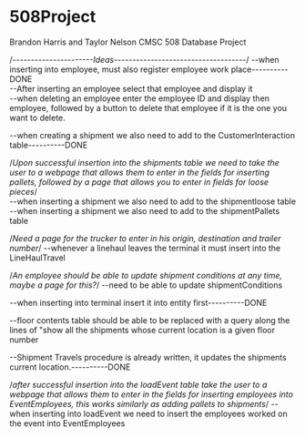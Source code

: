 # 508Project
Brandon Harris and Taylor Nelson CMSC 508 Database Project


/*----------------------Ideas------------------------------------*/
--when inserting into employee, must also register employee work place----------DONE<br>
--After inserting an employee select that employee and display it<br>
--when deleting an employee enter the employee ID and display then employee, followed by a button to delete that employee if it is the one you want to delete.<br>

--when creating a shipment we also need to add to the CustomerInteraction table----------DONE<br>

/*Upon successful insertion into the shipments table we need to take the user to a webpage that allows them to enter in the fields for inserting pallets, followed by a page that allows you to enter in fields for loose pieces*/<br>
--when inserting a shipment we also need to add to the shipmentloose table<br>
--when inserting a shipment we also need to add to the shipmentPallets table<br>

/*Need a page for the trucker to enter in his origin, destination and trailer number*/
--whenever a linehaul leaves the terminal it must insert into the LineHaulTravel

/*An employee should be able to update shipment conditions at any time, maybe a page for this?*/
--need to be able to update shipmentConditions

--when inserting into terminal insert it into entity first----------DONE

--floor contents table should be able to be replaced with a query along the lines of "show all the shipments whose current location is a given floor number

--Shipment Travels procedure is already written, it updates the shipments current location.----------DONE

/*after successful insertion into the loadEvent table take the user to a webpage that allows them to enter in the fields for inserting employees into EventEmployees, this works similarly as adding pallets to shipments*/
--when inserting into loadEvent we need to insert the employees worked on the event into EventEmployees
